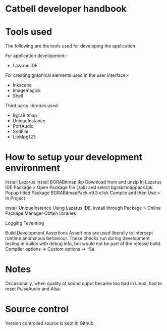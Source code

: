 Catbell developer handbook
==========================

# Tools used #

The following are the tools used for developing the application.

For application development:-
  *  Lazarus IDE
  
For creating graphical elements used in the user interface:-
  * Inkscape
  * Imagemagick
  * Shell

Third party libraries used
  * BgraBitmap
  * UniqueInstance
  * PortAudio
  * SndFile
  * LibMpg123

# How to setup your development environment #

Install Lazarus
Install BGRABitmap lkp
Download from and unzip
In Lazarus IDE Package > Open Package file (.lpk)  and select bgrabitmappack.lpk.
Popup titled  Package BGRABitmapPack v9.3 click Compile and then Use > In Project

Install UniqueInstance
Using Lazarus IDE, install through Package > Online Package Manager
Obtain libraries

Logging
Teventlog

Build
Development
Assertions
Assertions are used liberally to intercept runtime anomalous behaviour. These checks run during development testing in builds with debug info, but would not be part of the release build.
Compiler options -> Custom options -> -Sa

# Notes #
Occasionally, when quality of sound ouput became too bad in Linux, had to reset PulseAudio and Alsa.

# Source control #

Version controlled source is kept in Github

